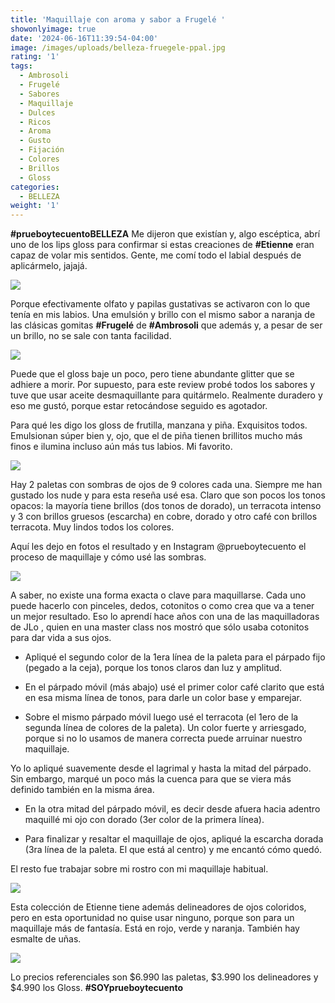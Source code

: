 ```yaml
---
title: 'Maquillaje con aroma y sabor a Frugelé '
showonlyimage: true
date: '2024-06-16T11:39:54-04:00'
image: /images/uploads/belleza-fruegele-ppal.jpg
rating: '1'
tags:
  - Ambrosoli
  - Frugelé
  - Sabores
  - Maquillaje
  - Dulces
  - Ricos
  - Aroma
  - Gusto
  - Fijación
  - Colores
  - Brillos
  - Gloss
categories:
  - BELLEZA
weight: '1'
---
```

**\#prueboytecuentoBELLEZA** Me dijeron que existían y, algo escéptica, abrí uno de los lips gloss para confirmar si estas creaciones de **\#Etienne** eran capaz de volar mis sentidos. Gente, me comí todo el labial después de aplicármelo, jajajá.



<!--more-->



![](/images/uploads/belleza-fruegele-ppal.jpg)

Porque efectivamente olfato y papilas gustativas se activaron con lo que tenía en mis labios. Una emulsión y brillo con el mismo sabor a naranja de las clásicas gomitas **\#Frugelé** de **\#Ambrosoli** que además y, a pesar de ser un brillo, no se sale con tanta facilidad. 



![](/images/uploads/belleza-frugele-labiales.jpg)

Puede que el gloss baje un poco, pero tiene abundante glitter que se adhiere a morir. Por supuesto, para este review probé todos los sabores y tuve que usar aceite desmaquillante para quitármelo. Realmente duradero y eso me gustó, porque estar retocándose seguido es agotador.



Para qué les digo los gloss de frutilla, manzana y piña. Exquisitos todos. Emulsionan súper bien y, ojo, que el de piña tienen brillitos mucho más finos e ilumina incluso aún más tus labios. Mi favorito.



![](/images/uploads/belleza-frugele-sombras.jpg)

Hay 2 paletas con sombras de ojos de 9 colores cada una. Siempre me han gustado los nude y para esta reseña usé esa. Claro que son pocos los tonos opacos: la mayoría tiene brillos (dos tonos de dorado), un terracota intenso y 3 con brillos gruesos (escarcha) en cobre, dorado y otro café con brillos terracota. Muy lindos todos los colores.



Aquí les dejo en fotos el resultado y en Instagram @prueboytecuento el proceso de maquillaje y cómo usé las sombras.



![](/images/uploads/belleza-frugele-labiales-1-collage.jpg)

A saber, no existe una forma exacta o clave para maquillarse. Cada uno puede hacerlo con pinceles, dedos, cotonitos o como crea que va a tener un mejor resultado. Eso lo aprendí hace años con una de las maquilladoras de JLo , quien en una master class nos mostró que sólo usaba cotonitos para dar vida a sus ojos.



* Apliqué el segundo color de la 1era línea de la paleta para el párpado fijo (pegado a la ceja), porque los tonos claros dan luz y amplitud. 



* En el párpado móvil (más abajo) usé el primer color café clarito que está en esa misma línea de tonos, para darle un color base y emparejar.



* Sobre el mismo párpado móvil luego usé el terracota (el 1ero de la segunda línea de colores de la paleta). Un color fuerte y arriesgado, porque si no lo usamos de manera correcta puede arruinar nuestro maquillaje. 



Yo lo apliqué suavemente desde el lagrimal y hasta la mitad del párpado. Sin embargo, marqué un poco más la cuenca para que se viera más definido también en la misma área.



* En la otra mitad del párpado móvil, es decir desde afuera hacia adentro maquillé mi ojo con dorado (3er color de la primera línea).



* Para finalizar y resaltar el maquillaje de ojos, apliqué la escarcha dorada (3ra línea de la paleta. El que está al centro) y me encantó cómo quedó.



El resto fue trabajar sobre mi rostro con mi maquillaje habitual. 



![](/images/uploads/belleza-frugele-labiales-2-collage.jpg)

Esta colección de Etienne tiene además delineadores de ojos coloridos, pero en esta oportunidad no quise usar ninguno, porque son para un maquillaje más de fantasía. Está en rojo, verde y naranja. También hay esmalte de uñas.



![](/images/uploads/belleza-frugele-box.jpg)

Lo precios referenciales son $6.990 las paletas, $3.990 los delineadores y $4.990 los Gloss. **\#SOYprueboytecuento**
